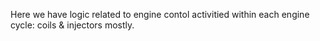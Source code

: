 Here we have logic related to engine contol activitied within each engine cycle: coils & injectors mostly.